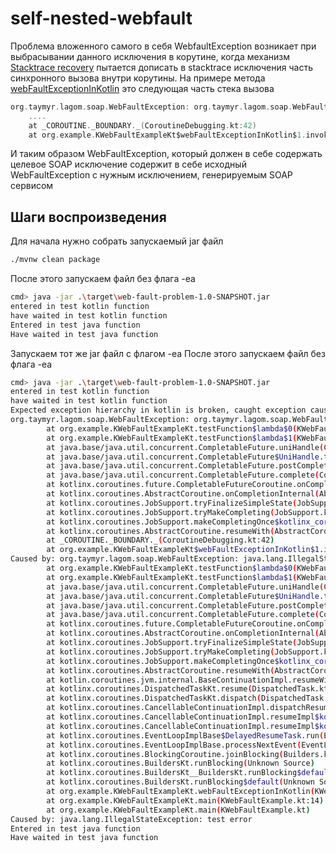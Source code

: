 # self-nested-webfault

Проблема вложенного самого в себя WebfaultException возникает при выбрасывании данного исключения в корутине, когда механизм [Stacktrace recovery](https://github.com/Guolianxing/kotlinx.coroutines-cn/blob/master/docs/debugging.md#stacktrace-recovery) пытается дописать в stacktrace исключения часть синхронного вызова внутри корутины. 
На примере метода [webFaultExceptionInKotlin](org.example.KWebFaultExampleKt.webFaultExceptionInKotlin) это следующая часть стека вызова

```kotlin
org.taymyr.lagom.soap.WebFaultException: org.taymyr.lagom.soap.WebFaultException: java.lang.IllegalStateException: test error
	....
    at _COROUTINE._BOUNDARY._(CoroutineDebugging.kt:42)
	at org.example.KWebFaultExampleKt$webFaultExceptionInKotlin$1.invokeSuspend(KWebFaultExample.kt:21)
```
И таким образом WebFaultException, который должен в себе содержать целевое SOAP исключение содержит в себе исходный WebFaultException с нужным исключением, генерируемым SOAP сервисом

## Шаги воспроизведения
Для начала нужно собрать запускаемый jar файл
```bash
./mvnw clean package
```
После этого запускаем файл без флага -ea
```bash 
cmd> java -jar .\target\web-fault-problem-1.0-SNAPSHOT.jar
entered in test kotlin function
have waited in test kotlin function
Entered in test java function
Have waited in test java function

```
Запускаем тот же jar файл с флагом -ea
После этого запускаем файл без флага -ea
```bash 
cmd> java -jar .\target\web-fault-problem-1.0-SNAPSHOT.jar
entered in test kotlin function
have waited in test kotlin function
Expected exception hierarchy in kotlin is broken, caught exception cause type is class org.taymyr.lagom.soap.WebFaultException
org.taymyr.lagom.soap.WebFaultException: org.taymyr.lagom.soap.WebFaultException: java.lang.IllegalStateException: test error
        at org.example.KWebFaultExampleKt.testFunction$lambda$0(KWebFaultExample.kt:42)
        at org.example.KWebFaultExampleKt.testFunction$lambda$1(KWebFaultExample.kt:38)
        at java.base/java.util.concurrent.CompletableFuture.uniHandle(CompletableFuture.java:930)
        at java.base/java.util.concurrent.CompletableFuture$UniHandle.tryFire(CompletableFuture.java:907)
        at java.base/java.util.concurrent.CompletableFuture.postComplete(CompletableFuture.java:506)
        at java.base/java.util.concurrent.CompletableFuture.complete(CompletableFuture.java:2073)
        at kotlinx.coroutines.future.CompletableFutureCoroutine.onCompleted(Future.kt:53)
        at kotlinx.coroutines.AbstractCoroutine.onCompletionInternal(AbstractCoroutine.kt:91)
        at kotlinx.coroutines.JobSupport.tryFinalizeSimpleState(JobSupport.kt:287)
        at kotlinx.coroutines.JobSupport.tryMakeCompleting(JobSupport.kt:887)
        at kotlinx.coroutines.JobSupport.makeCompletingOnce$kotlinx_coroutines_core(JobSupport.kt:859)
        at kotlinx.coroutines.AbstractCoroutine.resumeWith(AbstractCoroutine.kt:98)
        at _COROUTINE._BOUNDARY._(CoroutineDebugging.kt:42)
        at org.example.KWebFaultExampleKt$webFaultExceptionInKotlin$1.invokeSuspend(KWebFaultExample.kt:21)
Caused by: org.taymyr.lagom.soap.WebFaultException: java.lang.IllegalStateException: test error
        at org.example.KWebFaultExampleKt.testFunction$lambda$0(KWebFaultExample.kt:42)
        at org.example.KWebFaultExampleKt.testFunction$lambda$1(KWebFaultExample.kt:38)
        at java.base/java.util.concurrent.CompletableFuture.uniHandle(CompletableFuture.java:930)
        at java.base/java.util.concurrent.CompletableFuture$UniHandle.tryFire(CompletableFuture.java:907)
        at java.base/java.util.concurrent.CompletableFuture.postComplete(CompletableFuture.java:506)
        at java.base/java.util.concurrent.CompletableFuture.complete(CompletableFuture.java:2073)
        at kotlinx.coroutines.future.CompletableFutureCoroutine.onCompleted(Future.kt:53)
        at kotlinx.coroutines.AbstractCoroutine.onCompletionInternal(AbstractCoroutine.kt:91)
        at kotlinx.coroutines.JobSupport.tryFinalizeSimpleState(JobSupport.kt:287)
        at kotlinx.coroutines.JobSupport.tryMakeCompleting(JobSupport.kt:887)
        at kotlinx.coroutines.JobSupport.makeCompletingOnce$kotlinx_coroutines_core(JobSupport.kt:859)
        at kotlinx.coroutines.AbstractCoroutine.resumeWith(AbstractCoroutine.kt:98)
        at kotlin.coroutines.jvm.internal.BaseContinuationImpl.resumeWith(ContinuationImpl.kt:46)
        at kotlinx.coroutines.DispatchedTaskKt.resume(DispatchedTask.kt:221)
        at kotlinx.coroutines.DispatchedTaskKt.dispatch(DispatchedTask.kt:154)
        at kotlinx.coroutines.CancellableContinuationImpl.dispatchResume(CancellableContinuationImpl.kt:470)
        at kotlinx.coroutines.CancellableContinuationImpl.resumeImpl$kotlinx_coroutines_core(CancellableContinuationImpl.kt:504)
        at kotlinx.coroutines.CancellableContinuationImpl.resumeImpl$kotlinx_coroutines_core$default(CancellableContinuationImpl.kt:493)
        at kotlinx.coroutines.EventLoopImplBase$DelayedResumeTask.run(EventLoop.common.kt:497)
        at kotlinx.coroutines.EventLoopImplBase.processNextEvent(EventLoop.common.kt:263)
        at kotlinx.coroutines.BlockingCoroutine.joinBlocking(Builders.kt:95)
        at kotlinx.coroutines.BuildersKt.runBlocking(Unknown Source)
        at kotlinx.coroutines.BuildersKt__BuildersKt.runBlocking$default(Builders.kt:47)
        at kotlinx.coroutines.BuildersKt.runBlocking$default(Unknown Source)
        at org.example.KWebFaultExampleKt.webFaultExceptionInKotlin(KWebFaultExample.kt:19)
        at org.example.KWebFaultExampleKt.main(KWebFaultExample.kt:14)
        at org.example.KWebFaultExampleKt.main(KWebFaultExample.kt)
Caused by: java.lang.IllegalStateException: test error
Entered in test java function
Have waited in test java function

```